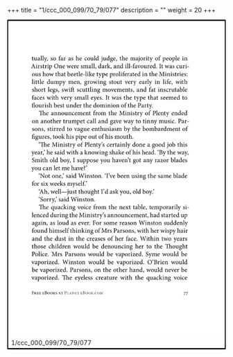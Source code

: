+++
title = "1/ccc_000_099/70_79/077"
description = ""
weight = 20
+++

<table style="border:2px solid black;max-width:800px;max-height:800px;" 
><tr><td><img class="center-fit-jpg"
src="/jpg_/out_jpg_1984__077.jpg"  >1/ccc_000_099/70_79/077</img></td></tr></table>